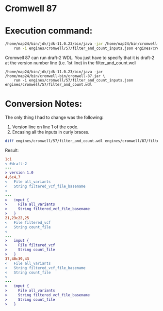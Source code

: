 # Cromwell 87

# Execution command:
```bash
/home/nap24/bin/jdk/jdk-11.0.23/bin/java -jar /home/nap24/bin/cromwell-bin/cromwell-87.jar \
    run -i engines/cromwell/57/filter_and_count_inputs.json engines/cromwell/87/filter_and_count.wdl
```

Cromwell 87 can run draft-2 WDL. You just have to specify that it is draft-2 at the version number line (i.e. 1st line)
in the filter_and_count.wdl
```
/home/nap24/bin/jdk/jdk-11.0.23/bin/java -jar /home/nap24/bin/cromwell-bin/cromwell-87.jar \
    run -i engines/cromwell/57/filter_and_count_inputs.json engines/cromwell/57/filter_and_count.wdl
```

# Conversion Notes:
The only thing I had to change was the following:
1. Version line on line 1 of the code.
2. Encasing all the inputs in curly braces.
```bash
diff engines/cromwell/57/filter_and_count.wdl engines/cromwell/87/filter_and_count.wdl 
```
Result:
```diff
1c1
< #draft-2
---
> version 1.0
4,6c4,7
<   File all_variants
<   String filtered_vcf_file_basename
< 
---
>   input {
>     File all_variants
>     String filtered_vcf_file_basename
>   }
21,23c22,25
<   File filtered_vcf
<   String count_file
< 
---
>   input {
>     File filtered_vcf
>     String count_file
>   }
37,40c39,43
<   File all_variants
<   String filtered_vcf_file_basename
<   String count_file
< 
---
>   input {
>     File all_variants
>     String filtered_vcf_file_basename
>     String count_file
>   }
```
